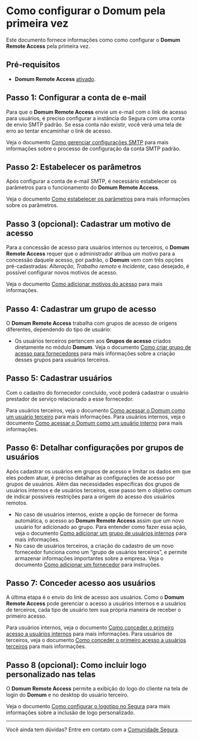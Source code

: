 # Como configurar o Domum pela primeira vez

Este documento fornece informações como como configurar o **Domum Remote Access** pela primeira vez.

## Pré-requisitos

- **Domum Remote Access** [ativado](/v4/docs/pt/license-activation-1).

## Passo 1: Configurar a conta de e-mail

Para que o **Domum Remote Access** envie um e-mail com o link de acesso para usuários, é preciso configurar a instância do Segura com uma conta de envio SMTP padrão. Se essa conta não existir, você verá uma tela de erro ao tentar encaminhar o link de acesso.

Veja o documento [Como gerenciar configurações SMTP](/v4/docs/pt/how-to-manage-smtp-settings) para mais informações sobre o processo de configuração da conta SMTP padrão.

## Passo 2: Estabelecer os parâmetros

Após configurar a conta de e-mail SMTP, é necessário estabelecer os parâmetros para o funcionamento do **Domum Remote Access**.

Veja o documento [Como estabelecer os parâmetros](/v4/docs/pt/domum-how-to-set-the-parameters) para mais informações sobre os parâmetros.

## Passo 3 (opcional): Cadastrar um motivo de acesso

Para a concessão de acesso para usuários internos ou terceiros, o **Domum Remote Access** requer que o administrador atribua um motivo para a concessão daquele acesso, por padrão, o **Domum** vem com três opções pré-cadastradas: *Alteração*, *Trabalho remoto* e *Incidente*, caso desejado, é possível configurar novos motivos de acesso.

Veja o documento [Como adicionar motivos do acesso](/v4/docs/pt/domum-how-to-add-access-reasons) para mais informações.

## Passo 4: Cadastrar um grupo de acesso

O **Domum Remote Access** trabalha com grupos de acesso de origens diferentes, dependendo do tipo de usuário:

- Os usuários terceiros pertencem aos **Grupos de acesso** criados diretamente no módulo **Domum**. Veja o documento [Como criar grupo de acesso para fornecedores](/v4/docs/pt/create-vendor-access-group) para mais informações sobre a criação desses grupos para usuários terceiros.

## Passo 5: Cadastrar usuários

Com o cadastro do fornecedor concluído, você poderá cadastrar o usuário prestador de serviço relacionado a esse fornecedor. 

Para usuários terceiros, veja o documento [Como acessar o Domum como um usuário terceiro](/v4/docs/pt/domum-access-third) para mais informações.
Para usuários internos, veja o documento [Como acessar o Domum como um usuário interno](/v4/docs/pt/domum-access-employee) para mais informações.

## Passo 6: Detalhar configurações por grupos de usuários

Após cadastrar os usuários em grupos de acesso e limitar os dados em que eles podem atuar, é preciso detalhar as configurações de acesso por grupos de usuários. Além das necessidades específicas dos grupos de usuários internos e de usuários terceiros, esse passo tem o objetivo comum de indicar possíveis restrições para a origem do acesso dos usuários remotos.

- No caso de usuários internos, existe a opção de fornecer de forma automática, o acesso ao **Domum Remote Access** assim que um novo usuário for adicionado ao grupo. Para entender como fazer essa ação, veja o documento [Como adicionar um grupo de usuários internos](/v4/docs/pt/how-to-add-an-internal-user-group) para mais informações.
- No caso de usuários terceiros, a criação do cadastro de um novo fornecedor funciona como um “grupo de usuários terceiros”, e permite armazenar informações importantes sobre a empresa. Veja o documento [Como adicionar um fornecedor](/v4/docs/pt/how-to-add-a-vendor) para instruções.

## Passo 7: Conceder acesso aos usuários

A última etapa é o envio do link de acesso aos usuários. Como o **Domum Remote Access** pode gerenciar o acesso a usuários internos e a usuários de terceiros, cada tipo de usuário tem sua própria maneira de receber o primeiro acesso.

Para usuários internos, veja o documento [Como conceder o primeiro acesso a usuários internos](/v4/docs/pt/grant-the-first-access-to-internal-users) para mais informações. Para usuários de terceiros, veja o documento [Como conceder o primeiro acesso a usuários terceiros](/v4/docs/pt/como-conceder-primeiro-acesso-a-um-usuario-terceiro) para mais informações.

## Passo 8 (opcional): Como incluir logo personalizado nas telas

O **Domum Remote Access** permite a exibição do logo do cliente na tela de login do **Domum** e no desktop do usuário terceiro.

Veja o documento [Como configurar o logotipo no Segura](/v4/docs/pt/how-to-configure-the-logo-in-senhasegura) para mais informações sobre a inclusão de logo personalizado.

---
Você ainda tem dúvidas? Entre em contato com a [Comunidade Segura](https://community.Segura.io/).